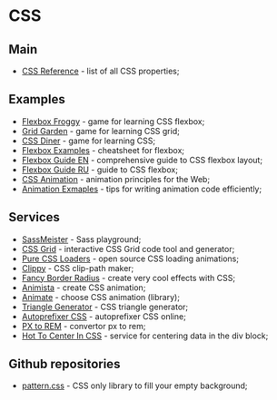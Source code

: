 # CSS

## Main

- [CSS Reference](https://cssreference.io/) - list of all CSS properties;

## Examples

- [Flexbox Froggy](https://flexboxfroggy.com/) - game for learning CSS flexbox;
- [Grid Garden](http://cssgridgarden.com/) - game for learning CSS grid;
- [CSS Diner](https://flukeout.github.io/) - game for learning CSS;
- [Flexbox Examples](https://tpverstak.ru/flex-cheatsheet/) - cheatsheet for flexbox;
- [Flexbox Guide EN](https://css-tricks.com/snippets/css/a-guide-to-flexbox/) - comprehensive guide to CSS flexbox layout;
- [Flexbox Guide RU](https://frontender.info/a-guide-to-flexbox/) - guide to CSS flexbox;
- [CSS Animation](https://cssanimation.rocks/principles/) - animation principles for the Web;
- [Animation Exmaples](https://css-tricks.com/tips-for-writing-animation-code-efficiently/) - tips for writing animation code efficiently;

## Services

- [SassMeister](https://www.sassmeister.com/) - Sass playground;
- [CSS Grid](https://cssgr.id/) - interactive CSS Grid code tool and generator;
- [Pure CSS Loaders](https://loading.io/css/) - open source CSS loading animations;
- [Clippy](https://bennettfeely.com/clippy/) - CSS clip-path maker;
- [Fancy Border Radius](https://9elements.github.io/fancy-border-radius/) - create very cool effects with CSS;
- [Animista](https://animista.net/) - create CSS animation;
- [Animate](https://daneden.github.io/animate.css/) - choose CSS animation (library);
- [Triangle Generator](http://apps.eky.hk/css-triangle-generator/) - CSS triangle generator;
- [Autoprefixer CSS](https://autoprefixer.github.io/) - autoprefixer CSS online;
- [PX to REM](https://nekocalc.com/px-to-rem-converter) - convertor px to rem;
- [Hot To Center In CSS](http://howtocenterincss.com/) - service for centering data in the div block;

## Github repositories

- [pattern.css](https://github.com/bansal-io/pattern.css) - CSS only library to fill your empty background;
